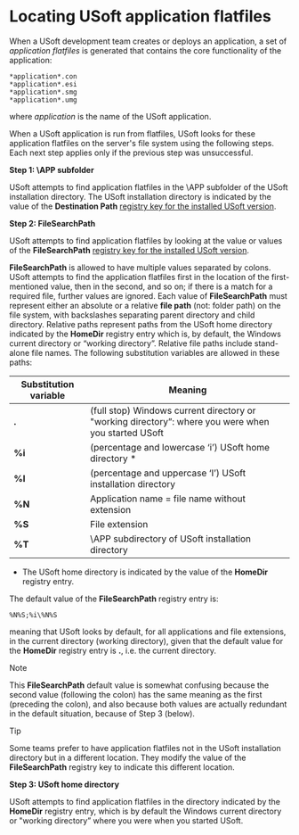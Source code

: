 # Locating USoft application flatfiles

When a USoft development team creates or deploys an application, a set of *application flatfiles* is generated that contains the core functionality of the application:

```
*application*.con
*application*.esi
*application*.smg
*application*.umg
```

where *application* is the name of the USoft application.

When a USoft application is run from flatfiles, USoft looks for these application flatfiles on the server's file system using the following steps. Each next step applies only if the previous step was unsuccessful.

**Step 1: \\APP subfolder**

USoft attempts to find application flatfiles in the \\APP subfolder of the USoft installation directory. The USoft installation directory is indicated by the value of the **Destination Path** [registry key for the installed USoft version](/docs/USoft%20for%20administrators/Understanding%20USoft/USoft%20registry%20keys%20on%20Windows.md).

**Step 2: FileSearchPath**

USoft attempts to find application flatfiles by looking at the value or values of the **FileSearchPath** [registry key for the installed USoft version](/docs/USoft%20for%20administrators/Understanding%20USoft/USoft%20registry%20keys%20on%20Windows.md).

**FileSearchPath** is allowed to have multiple values separated by colons. USoft attempts to find the application flatfiles first in the location of the first-mentioned value, then in the second, and so on; if there is a match for a required file, further values are ignored. Each value of **FileSearchPath** must represent either an absolute or a relative **file path** (not: folder path) on the file system, with backslashes separating parent directory and child directory. Relative paths represent paths from the USoft home directory indicated by the **HomeDir** registry entry which is, by default, the Windows current directory or “working directory”. Relative file paths include stand-alone file names. The following substitution variables are allowed in these paths:

|**Substitution variable**|**Meaning**|
|--------|--------|
|**.**   |(full stop) Windows current directory or "working directory”: where you were when you started USoft|
|**%i**  |(percentage and lowercase ‘i’) USoft home directory *|
|**%I**  |(percentage and uppercase ‘I’) USoft installation directory|
|**%N**  |Application name = file name without extension|
|**%S**  |File extension|
|**%T**  |\\APP subdirectory of USoft installation directory|



* The USoft home directory is indicated by the value of the **HomeDir** registry entry.

The default value of the **FileSearchPath** registry entry is:

```
%N%S;%i\%N%S
```

meaning that USoft looks by default, for all applications and file extensions, in the current directory (working directory), given that the default value for the **HomeDir** registry entry is **.**, i.e. the current directory.

> [!NOTE]
> This **FileSearchPath** default value is somewhat confusing because the second value (following the colon) has the same meaning as the first (preceding the colon), and also because both values are actually redundant in the default situation, because of Step 3 (below).

> [!TIP]
> Some teams prefer to have application flatfiles not in the USoft installation directory but in a different location. They modify the value of the **FileSearchPath** registry key to indicate this different location.

**Step 3: USoft home directory**

USoft attempts to find application flatfiles in the directory indicated by the **HomeDir** registry entry, which is by default the Windows current directory or "working directory” where you were when you started USoft.